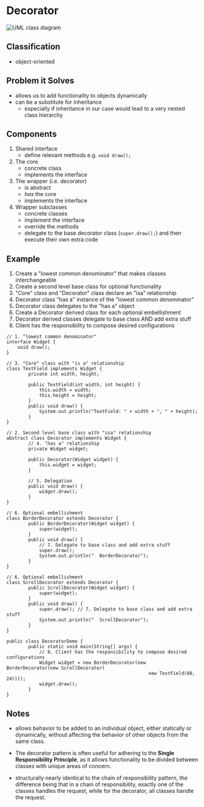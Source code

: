 # Decorator

![UML class diagram](./decorator.png)

## Classification

-   object-oriented

## Problem it Solves

-   allows us to add functionality to objects dynamically
-   can be a substitute for inheritance
    -   especially if inheritance in our case would lead to a very nested
        class hierarchy

## Components

1.  Shared interface
    -   define relevant methods e.g. `void draw();`
2.  The core
    -   concrete class
    -   implements the interface
3.  The wrapper (i.e. decorator)
    -   is abstract
    -   *has* the core
    -   implements the interface
4.  Wrapper subclasses
    -   concrete classes
    -   implement the interface
    -   override the methods
    -   delegate to the base decorator class (`super.draw();`) and then execute their own extra code

## Example

1.  Create a "lowest common denominator" that makes classes interchangeable
2.  Create a second level base class for optional functionality
3.  "Core" class and "Decorator" class declare an "isa" relationship
4.  Decorator class "has a" instance of the "lowest common denominator"
5.  Decorator class delegates to the "has a" object
6.  Create a Decorator derived class for each optional embellishment
7.  Decorator derived classes delegate to base class AND add extra stuff
8.  Client has the responsibility to compose desired configurations

``` {.java}
// 1. "lowest common denominator"
interface Widget {
    void draw();
}

// 3. "Core" class with "is a" relationship
class TextField implements Widget {
        private int width, height;

        public TextField(int width, int height) {
            this.width = width;
            this.height = height;
        }
        public void draw() {
            System.out.println("TextField: " + width + ", " + height);
        }
}

// 2. Second level base class with "isa" relationship
abstract class Decorator implements Widget {
        // 4. "has a" relationship
        private Widget widget;

        public Decorator(Widget widget) {
            this.widget = widget;
        }

        // 5. Delegation
        public void draw() {
            widget.draw();
        }
}

// 6. Optional embellishment
class BorderDecorator extends Decorator {
        public BorderDecorator(Widget widget) {
            super(widget);
        }
        public void draw() {
            // 7. Delegate to base class and add extra stuff
            super.draw();
            System.out.println("  BorderDecorator");
        }
}

// 6. Optional embellishment
class ScrollDecorator extends Decorator {
        public ScrollDecorator(Widget widget) {
            super(widget);
        }
        public void draw() {
            super.draw(); // 7. Delegate to base class and add extra stuff
            System.out.println("  ScrollDecorator");
        }
}

public class DecoratorDemo {
        public static void main(String[] args) {
            // 8. Client has the responsibility to compose desired configurations
            Widget widget = new BorderDecorator(new BorderDecorator(new ScrollDecorator(
                                                    new TextField(80, 24))));
            widget.draw();
        }
}
```


## Notes

-   allows behavior to be added to an individual object, either statically or
    dynamically, without affecting the behavior of other objects from the same
    class.

-   The decorator pattern is often useful for adhering to the **Single
    Responsibility Principle**, as it allows functionality to be divided
    between classes with unique areas of concern.

-   structurally nearly identical to the chain of responsibility pattern, the
    difference being that in a chain of responsibility, exactly one of the
    classes handles the request, while for the decorator, all classes handle
    the request.

